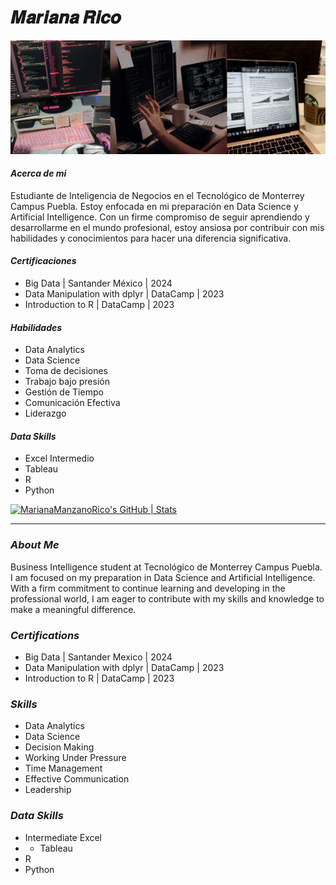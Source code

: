 #                                   𝑴𝒂𝒓𝒊𝒂𝒏𝒂 𝑹𝒊𝒄𝒐
![image](https://github.com/MarianaManzanoRico/MarianaManzanoRico/blob/main/Images/GitBackground.png)

#### *Acerca de mi*
Estudiante de Inteligencia de Negocios en el Tecnológico de Monterrey Campus Puebla. Estoy enfocada en mi preparación en Data Science y Artificial Intelligence. Con un firme compromiso de seguir aprendiendo y desarrollarme en el mundo profesional, estoy ansiosa por contribuir con mis habilidades y conocimientos para hacer una diferencia significativa.

#### *Certificaciones*
* Big Data | Santander México | 2024
* Data Manipulation with dplyr | DataCamp | 2023
* Introduction to R | DataCamp | 2023

#### *Habilidades*
* Data Analytics 
* Data Science 
* Toma de decisiones 
* Trabajo bajo presión 
* Gestión de Tiempo 
* Comunicación Efectiva 
* Liderazgo

#### *Data Skills*
* Excel Intermedio
* Tableau
* R
* Python

[![MarianaManzanoRico's GitHub | Stats](https://stats.quine.sh/MarianaManzanoRico/github?theme=dark)](https://quine.sh?utm_source=widgets&utm_campaign=MarianaManzanoRico)

_____________________________________________________________________________________________________________________________________________________

### *About Me*
Business Intelligence student at Tecnológico de Monterrey Campus Puebla. I am focused on my preparation in Data Science and Artificial Intelligence. With a firm commitment to continue learning and developing in the professional world, I am eager to contribute with my skills and knowledge to make a meaningful difference.

### *Certifications*
* Big Data | Santander Mexico | 2024
* Data Manipulation with dplyr | DataCamp | 2023
* Introduction to R | DataCamp | 2023

### *Skills*
* Data Analytics 
* Data Science 
* Decision Making 
* Working Under Pressure 
* Time Management 
* Effective Communication 
* Leadership

### *Data Skills*
* Intermediate Excel
* * Tableau
* R
* Python

